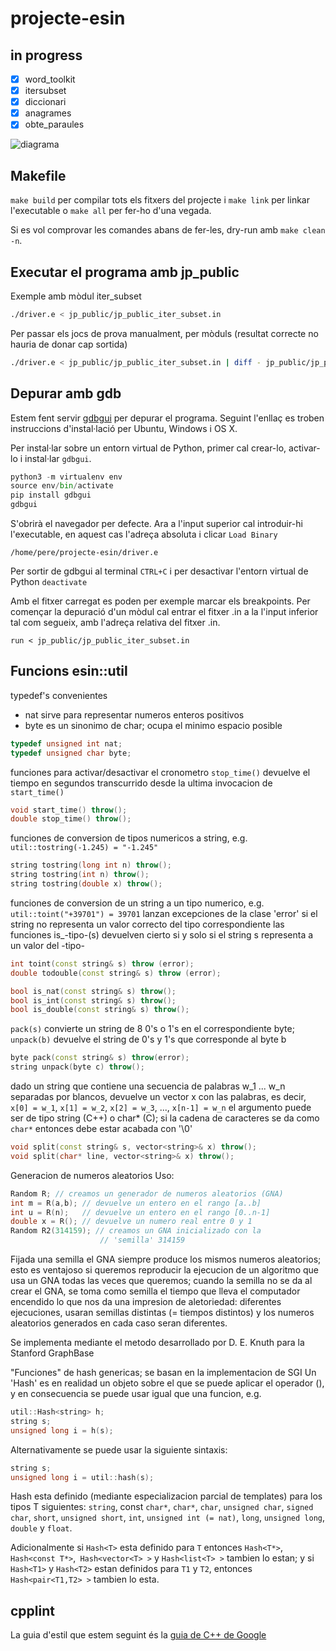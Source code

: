 # projecte-esin
## in progress
- [x] word_toolkit
- [x] itersubset
- [x] diccionari
- [x] anagrames
- [x] obte_paraules

![diagrama](https://i.imgur.com/Hi0SuP0.png)

## Makefile
`make build` per compilar tots els fitxers del projecte i `make link` per linkar l'executable o `make all` per fer-ho d'una vegada.

Si es vol comprovar les comandes abans de fer-les, dry-run amb `make clean -n`.

## Executar el programa amb jp_public
Exemple amb mòdul iter_subset

```bash
./driver.e < jp_public/jp_public_iter_subset.in
```

Per passar els jocs de prova manualment, per mòduls (resultat correcte no hauria de donar cap sortida)

```bash
./driver.e < jp_public/jp_public_iter_subset.in | diff - jp_public/jp_public_iter_subset.res
```

## Depurar amb gdb
Estem fent servir [gdbgui](https://github.com/cs01/gdbgui) per depurar el programa. Seguint l'enllaç es troben instruccions d'instal·lació per Ubuntu, Windows i OS X.

Per instal·lar sobre un entorn virtual de Python, primer cal crear-lo, activar-lo i instal·lar `gdbgui`.

```python
python3 -m virtualenv env
source env/bin/activate
pip install gdbgui
gdbgui
```

S'obrirà el navegador per defecte. Ara a l'input superior cal introduir-hi l'executable, en aquest cas l'adreça absoluta i clicar `Load Binary`

```
/home/pere/projecte-esin/driver.e
```

Per sortir de gdbgui al terminal `CTRL+C` i per desactivar l'entorn virtual de Python `deactivate`

Amb el fitxer carregat es poden per exemple marcar els breakpoints. Per començar la depuració d'un mòdul cal entrar el fitxer .in a la l'input inferior tal com segueix, amb l'adreça relativa del fitxer .in.

```
run < jp_public/jp_public_iter_subset.in
```

## Funcions esin::util

typedef's convenientes

- nat   sirve para representar numeros enteros positivos
- byte  es un sinonimo de char; ocupa el minimo espacio posible

```cpp
typedef unsigned int nat;
typedef unsigned char byte;
```

funciones para activar/desactivar el cronometro
 `stop_time()` devuelve el tiempo en segundos transcurrido desde la ultima invocacion de `start_time()`

 ```cpp
void start_time() throw();
double stop_time() throw();
```

funciones de conversion de tipos numericos a string, e.g.  `util::tostring(-1.245) = "-1.245"`

```cpp
string tostring(long int n) throw();
string tostring(int n) throw();
string tostring(double x) throw();
```

funciones de conversion de un string a un tipo numerico, e.g. `util::toint("+39701") = 39701` lanzan excepciones de la clase 'error' si el string no representa un valor correcto del tipo correspondiente las funciones is_-tipo-(s) devuelven cierto si y solo si el string s representa a un valor del -tipo-

```cpp
int toint(const string& s) throw (error);
double todouble(const string& s) throw (error);

bool is_nat(const string& s) throw();
bool is_int(const string& s) throw();
bool is_double(const string& s) throw();
```

`pack(s)` convierte un string de 8 0's o 1's en el correspondiente byte; `unpack(b)` devuelve el string de 0's y 1's que corresponde al byte b

```cpp
byte pack(const string& s) throw(error);
string unpack(byte c) throw();
```

dado un string que contiene una secuencia de palabras w_1 ... w_n separadas por blancos, devuelve un vector x con las palabras, es decir, `x[0] = w_1`, `x[1] = w_2`, `x[2] = w_3`, ..., `x[n-1] = w_n` el argumento puede ser de tipo string (C++) o char* (C); si la cadena de caracteres se da como `char*` entonces debe estar acabada con '\0'

```cpp
void split(const string& s, vector<string>& x) throw();
void split(char* line, vector<string>& x) throw();
```

Generacion de numeros aleatorios
Uso:

```cpp
Random R; // creamos un generador de numeros aleatorios (GNA)
int m = R(a,b); // devuelve un entero en el rango [a..b]
int u = R(n);   // devuelve un entero en el rango [0..n-1]
double x = R(); // devuelve un numero real entre 0 y 1
Random R2(314159); // creamos un GNA inicializado con la
                    // 'semilla' 314159
```

Fijada una semilla el GNA siempre produce los mismos numeros aleatorios; esto es ventajoso si queremos reproducir la ejecucion de un algoritmo que usa un GNA todas las veces que queremos; cuando la semilla no se da al crear el GNA, se toma como semilla el tiempo que lleva el computador encendido lo que nos da una impresion de aletoriedad: diferentes ejecuciones, usaran semillas distintas (= tiempos distintos) y los numeros aleatorios generados en cada caso seran diferentes.

Se implementa mediante el metodo desarrollado por D. E. Knuth para la Stanford GraphBase

"Funciones" de hash genericas; se basan en la implementacion de SGI
Un 'Hash' es en realidad un objeto sobre el que se puede aplicar el operador (), y en consecuencia se puede usar igual que una funcion, e.g.

```cpp
util::Hash<string> h;
string s;
unsigned long i = h(s);
```

Alternativamente se puede usar la siguiente sintaxis:

```cpp
string s;
unsigned long i = util::hash(s);
```

Hash<T> esta definido (mediante especializacion parcial de
templates) para los tipos T siguientes: `string`, const `char*`, `char*`, `char`, `unsigned char`, `signed char`, `short`, `unsigned short`, `int`, `unsigned int (= nat)`, `long`, `unsigned long`, `double` y `float`.

Adicionalmente si `Hash<T>` esta definido para `T` entonces
`Hash<T*>`, `Hash<const T*>`,` Hash<vector<T> >` y `Hash<list<T> >` tambien lo estan; y si `Hash<T1>` y `Hash<T2>` estan definidos para `T1` y `T2`, entonces `Hash<pair<T1,T2> >` tambien lo esta.

## cpplint

La guia d'estil que estem seguint és la [guia de C++ de Google](https://google.github.io/styleguide/cppguide.html)